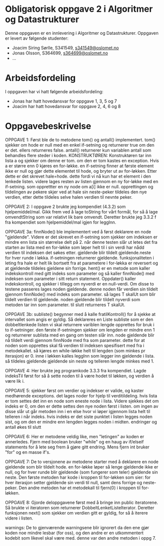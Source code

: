 # Obligatorisk oppgave 2 i Algoritmer og Datastrukturer

Denne oppgaven er en innlevering i Algoritmer og Datastrukturer. 
Oppgaven er levert av følgende studenter:
* Joacim Siring Sørlle, S341549, s341549@oslomet.no
* Jonas Olsson, S364699, s364699@oslomet.no
* ...

# Arbeidsfordeling

I oppgaven har vi hatt følgende arbeidsfordeling:
* Jonas har hatt hovedansvar for oppgave 1, 3, 5 og 7 
* Joacim har hatt hovedansvar for oppgave 2, 4, 6 og 8
# Oppgavebeskrivelse

OPPGAVE 1:
    Først ble de to metodene tom() og antall() implementert. tom() sjekker om hode
    er null med en enkel if-setning og returnerer true om den er det. ellers returneres false.
    antall() returnerer kun variablen antall som behandles flere steder i koden.
    KONSTRUKTØREN:
    Konstruktøren tar inn lista a og sjekker om denne er tom. om den er tom kastes en
    exception. Hvis a er større enn 0 kjøres en for-løkke. en if-setning finner at første
    element ikke er null og gjør dette elementet til hode, og bryter ut av for-løkken.
    Etter dette er det skrevet hale=hode. dette fordi vi nå kun har et element i den lenkede listen.
    videre lages resten av listen gjennom en ny for-løkke med en if-setning. som opprettter
    en ny node om a[i] ikke er null. opprettingen og tildelingen av pekere skjer ved at hale sin 
    neste-peker tildeles den nye verdien, etter dette tildeles selve halen verdien til nevnte peker.

OPPGAVE 2:
    I oppgave 2 brukte jeg kompendiet (4.3.2) som hjelpemiddel/mal.
    Gikk frem ved å lage toString for vårt formål,
    for så å lage omvendtString som var relativt lik bare omvendt.
    Deretter brukte jeg 3.3.2 f fra kompendiet som hjelpemiddel/mal igjen for leggInn.


OPPGAVE 3a:
    finnNode() ble implementert ved å først deklarere en node "gjeldende". Videre er det
    skrevet en if-setning som sjekker om indeksen er mindre enn lista sin størrelse delt på 2.
    når denne testen slår ut letes det fra starten av lista med en for-løkke som løper helt
    til i sin verdi har nådd verdien til indeksen det søkes etter. gjeldende blir tildelt gjeldende.neste  
    for hver runde i løkka. if-setningen returnerer gjeldende.
    funksjonaliteten i leting fra hale er helt lik bortsett fra at parametere i for-løkka
    er reversert og at gjeldende tildeles gjeldene sin forrige.
    hent() er en metode som kaller indekskontroll med gitt indeks som parameter og så kaller
    finnNode() med indeksen som parameter i sitt return statement.
    Oppdater() kaller indekskontroll, og sjekker i tillegg om nyverdi er en null-verdi.
    Om disse to testene passeres lages noden gjeldende. denne noden får verdien sin tildelt
    gjennom finnNode() med indeks som parameter. 
    så lages T skalUt som blir tildelt verdien til gjeldende.
    noden gjeldende blir tildelt nyverdi som metoden tar inn som parameter.
    til slutt returneres T skalUt.

OPPGAVE 3b:
    subliste() begynner med å kalle fratilKontroll() for å sjekke at intervallet som angis
    er gyldig. Så deklareres en Liste<T> subliste som er den dobbeltlenkede listen vi skal returnere
    variblen lengde opprettes for bruk i to if-setninger. den første if-setningen sjekker
    om lengden er mindre enn 1 og returnerer sublista med en gang om testen slår inn.
    node gjeldende blir nå tildelt verdi gjennom finnNode med fra som parameter. dette for at   
    noden som opprettes skal få verdien til indeksen spesifisert med fra i metodekallet.
    så kjøres en while-løkke helt til lengden (som minkes pr iterasjon) er 0. inne i løkken
    kalles leggInn som legger inn gjeldende i lista. så tildeles gjeldende gjeldende sin neste
    og telleren lengde minkes med 1.

OPPGAVE 4:
    Her brukte jeg programkode 3.3.3 fra kompendiet. Lagde indeksTil først for så å
    sette noden til å være hodet til løkken, og verdien å være lik i.

OPPGAVE 5:
    sjekker først om verdier og indekser er valide, og kaster medhørende exceptions.
    det lages noder for hjelp til verditildeling.
    hvis lista er tom settes det inn en node som eneste node i lista. Videre sjekkes
    det om indeks er 0, om den er dette settes den nye noden først i listen.
    om ingen av disse slår ut går metoden inn i en else hvor vi løper igjennom lista
    helt til telleren i når indeks. hvis indeks er det siste punktet i listen legges noden sist,
    og om den er mindre enn lengden legges noden i midten. endringer og antall økes til slutt


OPPGAVE 6:
    Her er metodene veldig like, men "letingen" av koden er annerledes.
    Fjern med boolean bruker "while" og en haug av if/elseif statements for å lete seg frem å gjøre gitt endring.
    Mens fjern int bruker "for" og en masse if's.

OPPGAVE 7:
    De to versjonene av metodene starter med å deklarere en node gjeldende som blir tildelt hode.
    en for-løkke løper så lenge gjeldende ikke er null, og for hver runde blir gjeldende (som fungerer som teler)
    gjeldende sin neste. 
    Den første metoden har kode i kroppen til for-løkken som sier:
    for hver iterasjon setter gjeldende sin verdi til null, samt dens forrige og neste-peker.
    Den andre metoden har et metodekall til fjern(0) i kroppen til for-løkken.

OPPGAVE 8:
    Gjorde deloppgavene først med å bringe inn public iteratorene. Så brukte vi iteratoren som returnerer
    DobbeltLenketListeIterator. Deretter funksjonen next() som sjekker om verdien gitt er gyldig,
    for så å iterere videre i listen.

warnings: De to gjenværende warningsene blir ignorert da den ene gjør koden noe mindre
lesbar (for oss), og den andre er en utkommentert kodebit som likevel skal være med.
denne var den andre metoden i oppg 7.